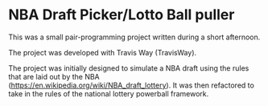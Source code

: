 # NBA Draft Picker/Lotto Ball puller

This was a small pair-programming project written during a short afternoon.

The project was developed with Travis Way (TravisWay).

The project was initially designed to simulate a NBA draft using the rules that are laid out by the NBA (https://en.wikipedia.org/wiki/NBA_draft_lottery). It was then refactored to take in the rules of the national lottery powerball framework.
